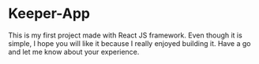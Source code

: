 # Keeper-App
This is my first project made with React JS framework. Even though it is simple, I hope you will like it because I really enjoyed building it. Have a go and let me know about your experience.
